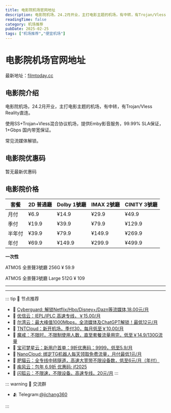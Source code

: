 ```yaml
---
title: 电影院机场官网地址
description: 电影院机场，24.2月开业，主打电影主题的机场，有中转，有Trojan/Vless Reality直连。
readingTime: false
category: 机场推荐
pubDate: 2025-02-25
tags: ["机场推荐","便宜机场"]
---
```


# 电影院机场官网地址

最新地址：[filmtoday.cc](https://a.suola.link/youxinyun)

## 电影院介绍

电影院机场，24.2月开业，主打电影主题的机场，有中转，有Trojan/Vless Reality直连。

使用SS+Trojan+Vless混合协议机场，提供Emby影音服务，99.99% SLA保证，1+Gbps 国内带宽保证。

常见流媒体解锁。

## 电影院优惠码

暂无最新优惠码

## 电影院价格

|套餐|2D 普通廳|Dolby 1號廳|IMAX 2號廳|CINITY 3號廳|
|----|----|----|----|----|
|月付|¥6.9|¥14.9|¥29.9|¥49.9|
|季付|¥19.9|¥39.9|¥79.9|¥129.9|
|半年付|¥39.9|¥79.9|¥149.9|¥269.9|
|年付|¥69.9|¥149.9|¥299.9|¥499.9|

**一次性**

ATMOS 全景聲3號廳 256G ¥ 59.9

ATMOS 全景聲3號廳 Large 512G ¥ 109

---------
---------

::: tip 🎉 节点推荐
- 🚀 [Cyberguard: 解锁Netflix/Hbo/Disney+/Dazn等流媒体,18.00元/月](https://www.cyberguard.best/#/register?code=XsreC0T5)<br>
- 🚀 [优信云：IEPL/IPLC 高速专线，￥15.00/月](https://www.优信云.com/#/register?code=JRtE5uIV)<br>
- 🚀 [尔湾云：最大峰值1000Mbps，全流媒体及ChatGPT解锁！最低12元/月](https://erwan6.net/auth/register?code=BoObCd)<br>
- 🚀 [TNTCloud：新开机场，季付30，每月低至￥10.00/月](https://haibing822.tntvipaff.cc/#/register?code=GtjJVgml)<br>
- 🚀 [魔戒：不限时，不限制使用人数，直至套餐流量用完，低至￥14.9/130G流量](https://mojie.app/#/register?code=sSdtPtLo)<br>
- 🚀 [宝可梦星云：新用户首单：9折优惠码：9999，低至5.9/月 ](https://love.521pokemon.com/register?code=56ERkkxp)<br>
- 🚀 [NanoCloud: 绑定TG机器人每天领取免费流量，月付最低1元/月](https://edu.uodoo.bid/auth/register?code=JMiOQDHf)<br>
- 🚀 [肥猫云：全专线中转隧道，高速大宽带不限设备数，低至6元/月（年付）](https://fchb1188.fcvipaff.cc/register?aff=X1vZd2wf)<br>
- 🚀 [疾风云：包年 6.9折 优惠码: jf2025](https://homes.tr25.cn?code=ReCm)<br>
- 🚀 [闪狐云：不限速，不限设备。高速专线。20元/月](https://inv02.ffaff.cc/register?aff=WQApz2pv)
:::

::: warning  💬 交流群

- 🫂 Telegram:[@jichang360](https://t.me/jichang360)

:::
